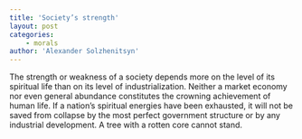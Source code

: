 ```yaml
---
title: 'Society’s strength'
layout: post
categories:
    - morals
author: 'Alexander Solzhenitsyn'
---
```


The strength or weakness of a society depends more on the level of its spiritual life than on its level of industrialization. Neither a market economy nor even general abundance constitutes the crowning achievement of human life. If a nation’s spiritual energies have been exhausted, it will not be saved from collapse by the most perfect government structure or by any industrial development. A tree with a rotten core cannot stand.